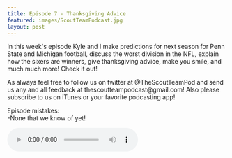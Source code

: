 ```yaml
---
title: Episode 7 - Thanksgiving Advice
featured: images/ScoutTeamPodcast.jpg
layout: post
---
```


<p>In this week's episode Kyle and I make predictions for next season for Penn State and Michigan football, discuss the worst division in the NFL, explain how the sixers are winners, give thanksgiving advice, make you smile, and much much more! Check it out!</p>
<p>As always feel free to follow us on twitter at @TheScoutTeamPod and send us any and all feedback at thescoutteampodcast@gmail.com! Also please subscribe to us on iTunes or your favorite podcasting app!</p>
<p>Episode mistakes: 
<br>-None that we know of yet!</p>
<audio controls>
  <source src="/assets/audios/episode7.m4a" type="audio/mpeg">
Your browser does not support the audio element.
</audio>
<br>